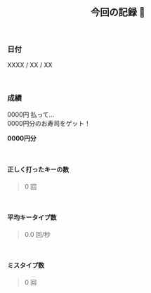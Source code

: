 <div align="center">
    <br>
    <h2>今回の記録 🍵</h2>
    <br>
</div>

### 日付

XXXX / XX / XX 

<br>

### 成績

0000円 払って...  
0000円分のお寿司をゲット！

**0000円分**

<br>

#### 正しく打ったキーの数

> 0 回

<br>

#### 平均キータイプ数

> 0.0 回/秒

<br>

#### ミスタイプ数

> 0 回

<br>
